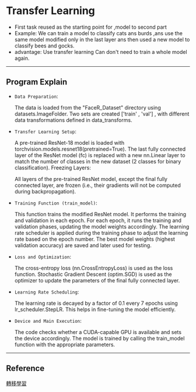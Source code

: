 # Transfer Learning

+ First task reused as the starting point for ,model to second part
+ Example: We can train a model to classify cats ans burds ,ans use the same model modified only in the last layer ans then used a new model to classify bees and gocks.
+ advantage: Use transfer learning Can don't need to train a whole model again.

---

## Program Explain

+ `Data Preparation`:

    The data is loaded from the "FaceR_Dataset" directory using datasets.ImageFolder.
    Two sets are created ['train' , 'val'] , with different data transformations defined in data_transforms.

+ `Transfer Learning Setup`:

    A pre-trained ResNet-18 model is loaded with torchvision.models.resnet18(pretrained=True).
    The last fully connected layer of the ResNet model (fc) is replaced with a new nn.Linear layer to match the number of classes in the new dataset (2 classes for binary classification).
    Freezing Layers:

    All layers of the pre-trained ResNet model, except the final fully connected layer, are frozen (i.e., their gradients will not be computed during backpropagation).

+ `Training Function (train_model)`:

    This function trains the modified ResNet model.
    It performs the training and validation in each epoch.
    For each epoch, it runs the training and validation phases, updating the model weights accordingly.
    The learning rate scheduler is applied during the training phase to adjust the learning rate based on the epoch number.
    The best model weights (highest validation accuracy) are saved and later used for testing.

+ `Loss and Optimization`:

    The cross-entropy loss (nn.CrossEntropyLoss) is used as the loss function.
    Stochastic Gradient Descent (optim.SGD) is used as the optimizer to update the parameters of the final fully connected layer.

+ `Learning Rate Scheduling`:

    The learning rate is decayed by a factor of 0.1 every 7 epochs using lr_scheduler.StepLR. This helps in fine-tuning the model efficiently.

+ `Device and Main Execution`:

    The code checks whether a CUDA-capable GPU is available and sets the device accordingly.
    The model is trained by calling the train_model function with the appropriate parameters.

---

## Reference

[轉移學習](https://medium.com/%E6%88%91%E5%B0%B1%E5%95%8F%E4%B8%80%E5%8F%A5-%E6%80%8E%E9%BA%BC%E5%AF%AB/transfer-learning-%E8%BD%89%E7%A7%BB%E5%AD%B8%E7%BF%92-4538e6e2ffe4)
